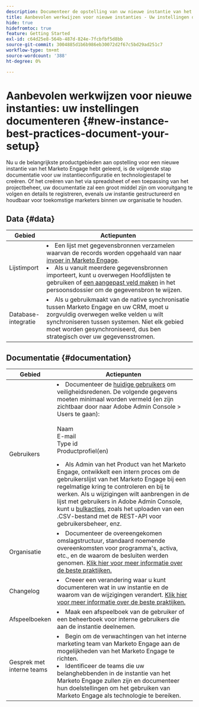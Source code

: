 ```yaml
---
description: Documenteer de opstelling van uw nieuwe instantie van het Marketo Engage.
title: Aanbevolen werkwijzen voor nieuwe instanties - Uw instellingen documenteren
hide: true
hidefromtoc: true
feature: Getting Started
exl-id: c64d25e8-564b-487d-824e-7fcbfbf5d8bb
source-git-commit: 3004885d1b6b986eb30072d2f67c5bd29ad251c7
workflow-type: tm+mt
source-wordcount: '388'
ht-degree: 0%

---
```


# Aanbevolen werkwijzen voor nieuwe instanties: uw instellingen documenteren {#new-instance-best-practices-document-your-setup}

Nu u de belangrijkste productgebieden aan opstelling voor een nieuwe instantie van het Marketo Engage hebt geleerd, is de volgende stap documentatie voor uw instantieconfiguratie en technologiestapel te creëren. Of het creëren van het via spreadsheet of een toepassing van het projectbeheer, uw documentatie zal een groot middel zijn om vooruitgang te volgen en details te registreren, evenals uw instantie gestructureerd en houdbaar voor toekomstige marketers binnen uw organisatie te houden.

## Data {#data}

<table>
<thead>
  <tr>
    <th style="width:20%">Gebied</th>
    <th style="width:80%">Actiepunten</th>
  </tr>
</thead>
<tbody>
  <tr>
    <td>Lijstimport</td>
    <td><li>Een lijst met gegevensbronnen verzamelen waarvan de records worden opgehaald van naar <a href="https://experienceleague.adobe.com/en/docs/marketo/using/getting-started-with-marketo/quick-wins/import-a-list-of-people" target="_blank">invoer in Marketo Engage</a>.</li>
    <li>Als u vanuit meerdere gegevensbronnen importeert, kunt u overwegen Hoofdlijsten te gebruiken of <a href="https://experienceleague.adobe.com/en/docs/marketo/using/product-docs/administration/field-management/create-a-custom-field-in-marketo" target="_blank">een aangepast veld maken</a> in het persoonsdossier om de gegevensbron te wijzen.</li></td>
  </tr>
  <tr>
    <td>Database-integratie</td>
    <td><li>Als u gebruikmaakt van de native synchronisatie tussen Marketo Engage en uw CRM, moet u zorgvuldig overwegen welke velden u wilt synchroniseren tussen systemen. Niet elk gebied moet worden gesynchroniseerd, dus ben strategisch over uw gegevensstromen.</li></td>
  </tr>
</tbody>
</table>

## Documentatie {#documentation}

<table>
<thead>
  <tr>
    <th style="width:20%">Gebied</th>
    <th style="width:80%">Actiepunten</th>
  </tr>
</thead>
<tbody>
  <tr>
    <td>Gebruikers</td>
    <td><li>Documenteer de <a href="https://experienceleague.adobe.com/en/docs/marketo/using/product-docs/administration/marketo-with-adobe-identity/add-or-remove-a-user#add-a-user" target="_blank">huidige gebruikers</a> om veiligheidsredenen. De volgende gegevens moeten minimaal worden vermeld (en zijn zichtbaar door naar Adobe Admin Console &gt; Users te gaan):</li>
    <br>Naam
    <br>E-mail
    <br>Type id
    <br>Productprofiel(en)
    <p>
    <li>Als Admin van het Product van het Marketo Engage, ontwikkelt een intern proces om de gebruikerslijst van het Marketo Engage bij een regelmatige kring te controleren en bij te werken. Als u wijzigingen wilt aanbrengen in de lijst met gebruikers in Adobe Admin Console, kunt u <a href="https://helpx.adobe.com/enterprise/using/users.html" target="_blank">bulkacties</a>, zoals het uploaden van een .CSV-bestand met de REST-API voor gebruikersbeheer, enz.</li></td>
  </tr>
  <tr>
    <td>Organisatie</td>
    <td><li>Documenteer de overeengekomen omslagstructuur, standaard noemende overeenkomsten voor programma's, activa, etc., en de waarom de besluiten werden genomen. <a href="https://experienceleague.adobe.com/en/docs/marketo-learn/tutorials/fundamentals/best-practices-to-organize-a-new-instance" target="_blank">Klik hier voor meer informatie over de beste praktijken.</a></li></td>
  </tr>
  <tr>
    <td>Changelog</td>
    <td><li>Creeer een verandering waar u kunt documenteren wat in uw instantie en de waarom van de wijzigingen verandert. <a href="https://experienceleague.adobe.com/en/docs/marketo-learn/auditing-an-inherited-instance/develop-an-instance-governance-guide" target="_blank">Klik hier voor meer informatie over de beste praktijken.</a></li></td>
  </tr>
  <tr>
    <td>Afspeelboeken</td>
    <td><li>Maak een afspeelboek van de gebruiker of een beheerboek voor interne gebruikers die aan de instantie deelnemen.</li></td>
  </tr>
  <tr>
    <td>Gesprek met interne teams</td>
    <td><li>Begin om de verwachtingen van het interne marketing team van Marketo Engage aan de mogelijkheden van het Marketo Engage te richten.</li>
    <li>Identificeer de teams die uw belanghebbenden in de instantie van het Marketo Engage zullen zijn en documenteer hun doelstellingen om het gebruiken van Marketo Engage als technologie te bereiken.</li></td>
  </tr>
</tbody>
</table>
